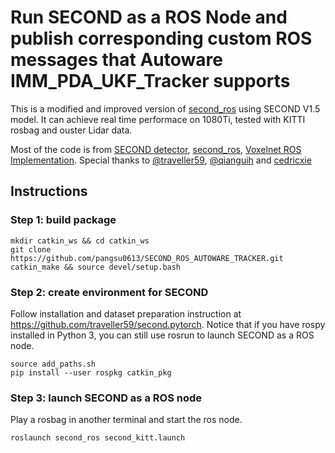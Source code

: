 # Run SECOND as a ROS Node and publish corresponding custom ROS messages that Autoware IMM_PDA_UKF_Tracker supports

This is a modified and improved version of [second_ros](https://github.com/cedricxie/second_ros) using SECOND V1.5 model. It can achieve real time performace on 1080Ti, tested with KITTI rosbag and ouster Lidar data.

Most of the code is from
[SECOND detector](https://github.com/traveller59/second.pytorch),
[second_ros](https://github.com/cedricxie/second_ros),
[Voxelnet ROS Implementation](https://github.com/tigerk0430/voxelnet_ros).
Special thanks to [@traveller59](https://github.com/traveller59), [@qianguih](https://github.com/qianguih) and [cedricxie](https://github.com/cedricxie/second_ros)


## Instructions

### Step 1: build package
```
mkdir catkin_ws && cd catkin_ws
git clone https://github.com/pangsu0613/SECOND_ROS_AUTOWARE_TRACKER.git
catkin_make && source devel/setup.bash
```

### Step 2: create environment for SECOND
Follow installation and dataset preparation instruction at https://github.com/traveller59/second.pytorch.  Notice that if you have rospy installed in Python 3, you can still use rosrun to launch SECOND as a ROS node.

```
source add_paths.sh
pip install --user rospkg catkin_pkg
```

### Step 3: launch SECOND as a ROS node
Play a rosbag in another terminal and start the ros node.
```
roslaunch second_ros second_kitt.launch
```

